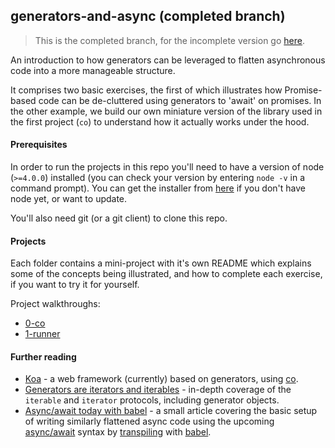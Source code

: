 ## generators-and-async (completed branch)
> This is the completed branch, for the incomplete version go [here](//github.com/webappsuk/generators-and-async/tree/master).

An introduction to how generators can be leveraged to flatten asynchronous code into a more manageable structure.

It comprises two basic exercises, the first of which illustrates how Promise-based code can be de-cluttered using generators to 'await' on promises.  In the other example, we build our own miniature version of the library used in the first project (`co`) to understand how it actually works under the hood.

#### Prerequisites
In order to run the projects in this repo you'll need to have a version of node (`>=4.0.0`) installed (you can check your version by entering `node -v` in a command prompt).  You can get the installer from [here](//nodejs.org) if you don't have node yet, or want to update.

You'll also need git (or a git client) to clone this repo.

#### Projects
Each folder contains a mini-project with it's own README which explains some of the concepts being illustrated, and how to complete each exercise, if you want to try it for yourself.

Project walkthroughs:
 - [0-co](0-co/README.md)
 - [1-runner](1-runner/README.md)

#### Further reading

 - [Koa](//github.com/koajs/koa/tree/9f80296fc49fa0c03db939e866215f3721fcbbc6) - a web framework (currently) based on generators, using [co](//github.com/tj/co).
 - [Generators are iterators and iterables](//developer.mozilla.org/en-US/docs/Web/JavaScript/Reference/Iteration_protocols) - in-depth coverage of the `iterable` and `iterator` protocols, including generator objects.
 - [Async/await today with babel](//masnun.com/2015/11/11/using-es7-asyncawait-today-with-babel.html) - a small article covering the basic setup of writing similarly flattened async code using the upcoming [async/await](//github.com/tc39/ecmascript-asyncawait) syntax by [transpiling](//en.wikipedia.org/wiki/Source-to-source_compiler) with [babel](//babeljs.io/).
